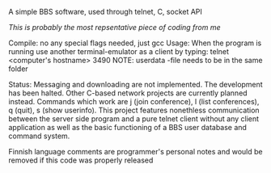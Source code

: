 
A simple BBS software, used through telnet, C, socket API

*This is probably the most repsentative piece of coding from me*

Compile: no any special flags needed, just gcc
Usage: When the program is running use another terminal-emulator as a client by typing: telnet <computer's hostname> 3490
NOTE: userdata -file needs to be in the same folder

Status: Messaging and downloading are not implemented. The development has been halted. Other C-based network projects are currently planned instead. Commands which work are j (join conference), l (list conferences), q (quit), s (show userinfo). This project features nonethless communication between the server side program and a pure telnet client without any client application as well as the basic functioning of a BBS user database and command system.

Finnish language comments are programmer's personal notes and would be removed if this code was properly released
